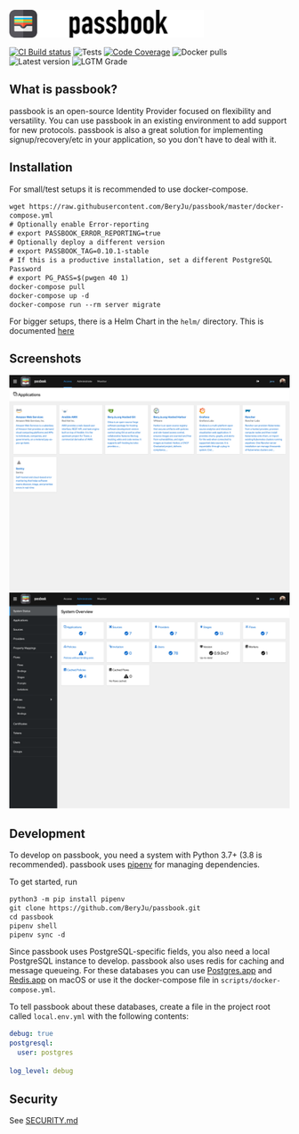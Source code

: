 <img src="docs/images/logo.svg" height="50" alt="passbook logo"><img src="docs/images/brand_inverted.svg" height="50" alt="passbook">

[![CI Build status](https://img.shields.io/azure-devops/build/beryjuorg/passbook/1?style=flat-square)](https://dev.azure.com/beryjuorg/passbook/_build?definitionId=1)
![Tests](https://img.shields.io/azure-devops/tests/beryjuorg/passbook/1?compact_message&style=flat-square)
[![Code Coverage](https://img.shields.io/codecov/c/gh/beryju/passbook?style=flat-square)](https://codecov.io/gh/BeryJu/passbook)
![Docker pulls](https://img.shields.io/docker/pulls/beryju/passbook.svg?style=flat-square)
![Latest version](https://img.shields.io/docker/v/beryju/passbook?sort=semver&style=flat-square)
![LGTM Grade](https://img.shields.io/lgtm/grade/python/github/BeryJu/passbook?style=flat-square)

## What is passbook?

passbook is an open-source Identity Provider focused on flexibility and versatility. You can use passbook in an existing environment to add support for new protocols. passbook is also a great solution for implementing signup/recovery/etc in your application, so you don't have to deal with it.

## Installation

For small/test setups it is recommended to use docker-compose.

```
wget https://raw.githubusercontent.com/BeryJu/passbook/master/docker-compose.yml
# Optionally enable Error-reporting
# export PASSBOOK_ERROR_REPORTING=true
# Optionally deploy a different version
# export PASSBOOK_TAG=0.10.1-stable
# If this is a productive installation, set a different PostgreSQL Password
# export PG_PASS=$(pwgen 40 1)
docker-compose pull
docker-compose up -d
docker-compose run --rm server migrate
```

For bigger setups, there is a Helm Chart in the `helm/` directory. This is documented [here](https://passbook.beryju.org//installation/kubernetes/)

## Screenshots

![](docs/images/screen_apps.png)
![](docs/images/screen_admin.png)

## Development

To develop on passbook, you need a system with Python 3.7+ (3.8 is recommended). passbook uses [pipenv](https://pipenv.pypa.io/en/latest/) for managing dependencies.

To get started, run

```
python3 -m pip install pipenv
git clone https://github.com/BeryJu/passbook.git
cd passbook
pipenv shell
pipenv sync -d
```

Since passbook uses PostgreSQL-specific fields, you also need a local PostgreSQL instance to develop. passbook also uses redis for caching and message queueing.
For these databases you can use [Postgres.app](https://postgresapp.com/) and [Redis.app](https://jpadilla.github.io/redisapp/) on macOS or use it the docker-compose file in `scripts/docker-compose.yml`.

To tell passbook about these databases, create a file in the project root called `local.env.yml` with the following contents:

```yaml
debug: true
postgresql:
  user: postgres

log_level: debug
```

## Security

See [SECURITY.md](SECURITY.md)
